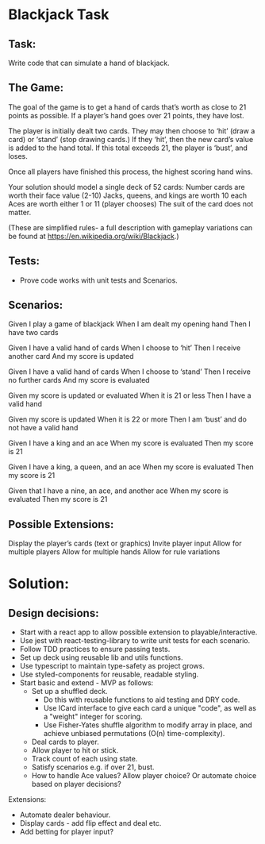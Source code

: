 # Blackjack Task

## Task:

Write code that can simulate a hand of blackjack.

## The Game:

The goal of the game is to get a hand of cards that’s worth as close to 21 points as possible. If a player’s hand goes over 21 points, they have lost.

The player is initially dealt two cards. They may then choose to ‘hit’ (draw a card) or ‘stand’ (stop drawing cards.) If they ‘hit’, then the new card’s value is added to the hand total. If this total exceeds 21, the player is ‘bust’, and loses.

Once all players have finished this process, the highest scoring hand wins.

Your solution should model a single deck of 52 cards:
Number cards are worth their face value (2-10)
Jacks, queens, and kings are worth 10 each
Aces are worth either 1 or 11 (player chooses)
The suit of the card does not matter.

(These are simplified rules- a full description with gameplay variations can be found at https://en.wikipedia.org/wiki/Blackjack.)

## Tests:

- Prove code works with unit tests and Scenarios.

## Scenarios:

Given I play a game of blackjack
When I am dealt my opening hand
Then I have two cards

Given I have a valid hand of cards
When I choose to ‘hit’
Then I receive another card
And my score is updated

Given I have a valid hand of cards
When I choose to ‘stand’
Then I receive no further cards
And my score is evaluated

Given my score is updated or evaluated
When it is 21 or less
Then I have a valid hand

Given my score is updated
When it is 22 or more
Then I am ‘bust’ and do not have a valid hand

Given I have a king and an ace
When my score is evaluated
Then my score is 21

Given I have a king, a queen, and an ace
When my score is evaluated
Then my score is 21

Given that I have a nine, an ace, and another ace
When my score is evaluated
Then my score is 21

## Possible Extensions:

Display the player’s cards (text or graphics)
Invite player input
Allow for multiple players
Allow for multiple hands
Allow for rule variations

# Solution:

## Design decisions:

- Start with a react app to allow possible extension to playable/interactive.
- Use jest with react-testing-library to write unit tests for each scenario.
- Follow TDD practices to ensure passing tests.
- Set up deck using reusable lib and utils functions.
- Use typescript to maintain type-safety as project grows.
- Use styled-components for reusable, readable styling.
- Start basic and extend - MVP as follows:
  - Set up a shuffled deck.
    - Do this with reusable functions to aid testing and DRY code.
    - Use ICard interface to give each card a unique "code", as well as a "weight" integer for scoring.
    - Use Fisher-Yates shuffle algorithm to modify array in place, and achieve unbiased permutations (O(n) time-complexity).
  - Deal cards to player.
  - Allow player to hit or stick.
  - Track count of each using state.
  - Satisfy scenarios e.g. if over 21, bust.
  - How to handle Ace values? Allow player choice? Or automate choice based on player decisions?

Extensions:

- Automate dealer behaviour.
- Display cards - add flip effect and deal etc.
- Add betting for player input?
